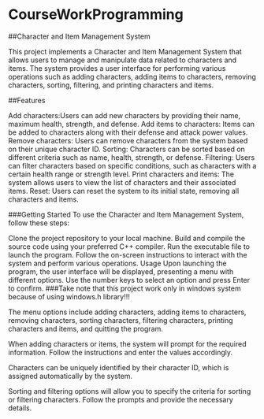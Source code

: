 # CourseWorkProgramming

##Character and Item Management System


This project implements a Character and Item Management System that allows users to manage and manipulate data related to characters and items. The system provides a user interface for performing various operations such as adding characters, adding items to characters, removing characters, sorting, filtering, and printing characters and items.

##Features

Add characters:Users can add new characters by providing their name, maximum health, strength, and defense.
Add items to characters: Items can be added to characters along with their defense and attack power values.
Remove characters: Users can remove characters from the system based on their unique character ID.
Sorting: Characters can be sorted based on different criteria such as name, health, strength, or defense.
Filtering: Users can filter characters based on specific conditions, such as characters with a certain health range or strength level.
Print characters and items: The system allows users to view the list of characters and their associated items.
Reset: Users can reset the system to its initial state, removing all characters and items.

###Getting Started
To use the Character and Item Management System, follow these steps:

Clone the project repository to your local machine.
Build and compile the source code using your preferred C++ compiler.
Run the executable file to launch the program.
Follow the on-screen instructions to interact with the system and perform various operations.
Usage
Upon launching the program, the user interface will be displayed, presenting a menu with different options. Use the number keys to select an option and press Enter to confirm.
###Take note that this project work only in windows system because of using windows.h library!!!

The menu options include adding characters, adding items to characters, removing characters, sorting characters, filtering characters, printing characters and items, and quitting the program.

When adding characters or items, the system will prompt for the required information. Follow the instructions and enter the values accordingly.

Characters can be uniquely identified by their character ID, which is assigned automatically by the system.

Sorting and filtering options will allow you to specify the criteria for sorting or filtering characters. Follow the prompts and provide the necessary details.


